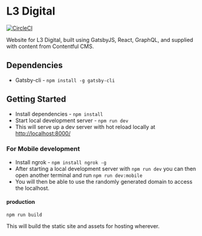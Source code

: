 # L3 Digital

[![CircleCI](https://circleci.com/gh/lmcjt37/l3digital/tree/master.svg?style=svg)](https://circleci.com/gh/lmcjt37/l3digital/tree/master)

Website for L3 Digital, built using GatsbyJS, React, GraphQL, and supplied with content from Contentful CMS.

## Dependencies

- Gatsby-cli - `npm install -g gatsby-cli`

## Getting Started

- Install dependencies - `npm install`
- Start local development server - `npm run dev`
- This will serve up a dev server with hot reload locally at [http://localhost:8000/](http://localhost:8000/)

### For Mobile development

- Install ngrok - `npm install ngrok -g`
- After starting a local development server with `npm run dev` you can then open another terminal and run `npm run dev:mobile`
- You will then be able to use the randomly generated domain to access the localhost.

#### production

`npm run build`

This will build the static site and assets for hosting wherever.
